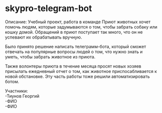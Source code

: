 # skypro-telegram-bot

Описание:
Учебный проект, работа в команде
Приют животных хочет помочь людям, которые задумываются о том, чтобы забрать собаку или кошку домой. Обращений в приют поступает так много, что он не успевают их обрабатывать вручную.

Было принято решение написать телеграмм-бота, который сможет отвечать на популярные вопросы людей о том, что нужно знать и уметь, чтобы забрать животное из приюта.

Также волонтеры приюта в течение месяца просят новых хозяев присылать ежедневный отчет о том, как животное приспосабливается к новой обстановке. Эту часть работы тоже решили автоматизировать ботом.

Участники:
<br>
-Тиунов Георгий
<br>
-ФИО
<br>
-ФИО

